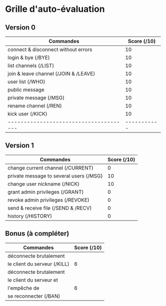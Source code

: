 # Grille d'auto-évaluation

## Version 0

| Commandes                              | Score (/10) |
| -------------------------------------- | ----------- |
| connect & disconnect without errors    |      10     |
| login & bye (/BYE)                     |      10     |
| list channels (/LIST)                  |      10     |
| join & leave channel (/JOIN & /LEAVE)  |      10     |
| user list (/WHO)                       |      10     |
| public message                         |      10     |
| private message (/MSG)                 |      10     |
| rename channel (/REN)                  |      10     |
| kick user (/KICK)                      |      10     |
| -------------------------------------- | ----------- |

## Version 1

| Commandes                               | Score (/10) |
| --------------------------------------- | ----------- |
| change current channel (/CURRENT)       |      0      |
| private message to several users (/MSG) |      10     |
| change user nickname (/NICK)            |      10     |
| grant admin privileges (/GRANT)         |      0      |
| revoke admin privileges  (/REVOKE)      |      0      |
| send & receive file (/SEND & /RECV)     |      0      |
| history (/HISTORY)                      |      0      |

## Bonus (à compléter)

| Commandes                     | Score (/10) |
| ------------------------------| ----------- |
| déconnecte brutalement        |             |
| le client du serveur (/KILL)  |      6      |
| déconnecte brutalement        |             |
|le client du serveur et        |             |
|l'empêche de                   |      6      |
|se reconnecter (/BAN)          |             |

